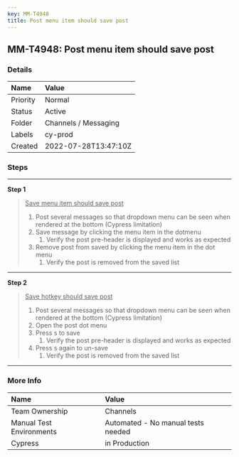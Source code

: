 ```yaml
---
key: MM-T4948
title: Post menu item should save post
---
```


## MM-T4948: Post menu item should save post

### Details

| Name     | Value                |
| :------- | :------------------- |
| Priority | Normal               |
| Status   | Active               |
| Folder   | Channels / Messaging |
| Labels   | cy-prod              |
| Created  | 2022-07-28T13:47:10Z |

### Steps

<hr/>

**Step 1**

> <article><u>Save menu item should save post</u><ol><li>Post several messages so that dropdown menu can be seen when rendered at the bottom (Cypress limitation)</li><li>Save message by clicking the menu item in the dotmenu<ol><li>Verify the post pre-header is displayed and works as expected</li></ol></li><li>Remove post from saved by clicking the menu item in the dot menu<ol><li>Verify the post is removed from the saved list</li></ol></li></ol></article>

<hr/>

**Step 2**

> <article><u>Save hotkey should save post</u><ol><li>Post several messages so that dropdown menu can be seen when rendered at the bottom (Cypress limitation)</li><li>Open the post dot menu</li><li>Press s to save<ol><li>Verify the post pre-header is displayed and works as expected</li></ol></li><li>Press s again to un-save<ol><li>Verify the post is removed from the saved list</li></ol></li></ol></article>

<hr/>

### More Info

| Name                     | Value                              |
| :----------------------- | :--------------------------------- |
| Team Ownership           | Channels                           |
| Manual Test Environments | Automated - No manual tests needed |
| Cypress                  | in Production                      |
